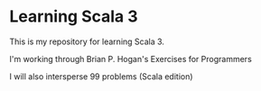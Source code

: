# Learning Scala 3

This is my repository for learning Scala 3.

I'm working through Brian P. Hogan's Exercises for Programmers

I will also intersperse 99 problems (Scala edition)

